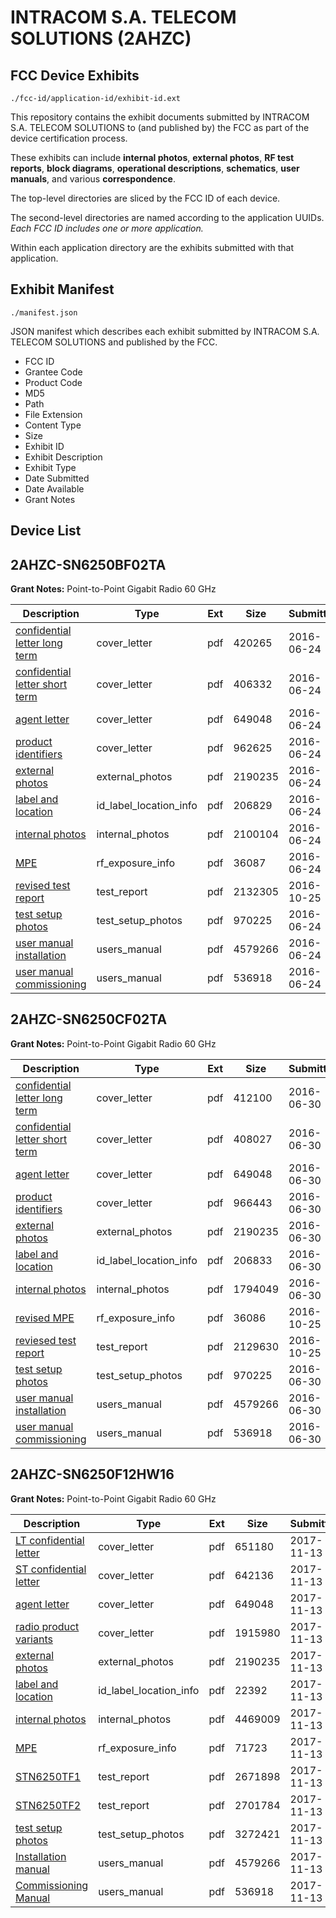 # INTRACOM S.A. TELECOM SOLUTIONS (2AHZC)
## FCC Device Exhibits

```
./fcc-id/application-id/exhibit-id.ext
```

This repository contains the exhibit documents submitted by INTRACOM S.A. TELECOM SOLUTIONS to (and published by) the FCC as part of the device certification process.

These exhibits can include **internal photos**, **external photos**, **RF test reports**, **block diagrams**, **operational descriptions**, **schematics**, **user manuals**, and various **correspondence**.

The top-level directories are sliced by the FCC ID of each device.

The second-level directories are named according to the application UUIDs. *Each FCC ID includes one or more application.*

Within each application directory are the exhibits submitted with that application. 

## Exhibit Manifest

```
./manifest.json
```

JSON manifest which describes each exhibit submitted by INTRACOM S.A. TELECOM SOLUTIONS and published by the FCC.

- FCC ID
- Grantee Code
- Product Code
- MD5
- Path
- File Extension
- Content Type
- Size
- Exhibit ID
- Exhibit Description
- Exhibit Type
- Date Submitted
- Date Available
- Grant Notes

## Device List
## 2AHZC-SN6250BF02TA
**Grant Notes:** Point-to-Point Gigabit Radio 60 GHz

| Description | Type | Ext | Size | Submitted | Available |
| ----------- | ---- | --- | ---- | --------- | --------- |
| [confidential letter long term](2AHZC-SN6250BF02TA/f97ca2939bddfe75cfd6acaf8e5fcbc3/3039950.pdf) | cover_letter | pdf | 420265 | 2016-06-24 | 2016-06-24 |
| [confidential letter short term](2AHZC-SN6250BF02TA/f97ca2939bddfe75cfd6acaf8e5fcbc3/3039951.pdf) | cover_letter | pdf | 406332 | 2016-06-24 | 2016-06-24 |
| [agent letter](2AHZC-SN6250BF02TA/f97ca2939bddfe75cfd6acaf8e5fcbc3/3039952.pdf) | cover_letter | pdf | 649048 | 2016-06-24 | 2016-06-24 |
| [product identifiers](2AHZC-SN6250BF02TA/f97ca2939bddfe75cfd6acaf8e5fcbc3/3039953.pdf) | cover_letter | pdf | 962625 | 2016-06-24 | 2016-06-24 |
| [external photos](2AHZC-SN6250BF02TA/f97ca2939bddfe75cfd6acaf8e5fcbc3/3039954.pdf) | external_photos | pdf | 2190235 | 2016-06-24 | 2016-06-24 |
| [label and location](2AHZC-SN6250BF02TA/f97ca2939bddfe75cfd6acaf8e5fcbc3/3039955.pdf) | id_label_location_info | pdf | 206829 | 2016-06-24 | 2016-06-24 |
| [internal photos](2AHZC-SN6250BF02TA/f97ca2939bddfe75cfd6acaf8e5fcbc3/3039956.pdf) | internal_photos | pdf | 2100104 | 2016-06-24 | 2016-12-21 |
| [MPE](2AHZC-SN6250BF02TA/f97ca2939bddfe75cfd6acaf8e5fcbc3/3039958.pdf) | rf_exposure_info | pdf | 36087 | 2016-06-24 | 2016-06-24 |
| [revised test report](2AHZC-SN6250BF02TA/f97ca2939bddfe75cfd6acaf8e5fcbc3/3173759.pdf) | test_report | pdf | 2132305 | 2016-10-25 | 2016-06-24 |
| [test setup photos](2AHZC-SN6250BF02TA/f97ca2939bddfe75cfd6acaf8e5fcbc3/3039961.pdf) | test_setup_photos | pdf | 970225 | 2016-06-24 | 2016-06-24 |
| [user manual installation](2AHZC-SN6250BF02TA/f97ca2939bddfe75cfd6acaf8e5fcbc3/3039962.pdf) | users_manual | pdf | 4579266 | 2016-06-24 | 2016-06-24 |
| [user manual commissioning](2AHZC-SN6250BF02TA/f97ca2939bddfe75cfd6acaf8e5fcbc3/3039963.pdf) | users_manual | pdf | 536918 | 2016-06-24 | 2016-06-24 |
## 2AHZC-SN6250CF02TA
**Grant Notes:** Point-to-Point Gigabit Radio 60 GHz

| Description | Type | Ext | Size | Submitted | Available |
| ----------- | ---- | --- | ---- | --------- | --------- |
| [confidential letter long term](2AHZC-SN6250CF02TA/3a8692a5600e87d04991af67df207f6a/3047066.pdf) | cover_letter | pdf | 412100 | 2016-06-30 | 2016-06-30 |
| [confidential letter short term](2AHZC-SN6250CF02TA/3a8692a5600e87d04991af67df207f6a/3047067.pdf) | cover_letter | pdf | 408027 | 2016-06-30 | 2016-06-30 |
| [agent letter](2AHZC-SN6250CF02TA/3a8692a5600e87d04991af67df207f6a/3039952.pdf) | cover_letter | pdf | 649048 | 2016-06-30 | 2016-06-30 |
| [product identifiers](2AHZC-SN6250CF02TA/3a8692a5600e87d04991af67df207f6a/3047069.pdf) | cover_letter | pdf | 966443 | 2016-06-30 | 2016-06-30 |
| [external photos](2AHZC-SN6250CF02TA/3a8692a5600e87d04991af67df207f6a/3039954.pdf) | external_photos | pdf | 2190235 | 2016-06-30 | 2016-06-30 |
| [label and location](2AHZC-SN6250CF02TA/3a8692a5600e87d04991af67df207f6a/3047071.pdf) | id_label_location_info | pdf | 206833 | 2016-06-30 | 2016-06-30 |
| [internal photos](2AHZC-SN6250CF02TA/3a8692a5600e87d04991af67df207f6a/3047072.pdf) | internal_photos | pdf | 1794049 | 2016-06-30 | 2016-12-27 |
| [revised MPE](2AHZC-SN6250CF02TA/3a8692a5600e87d04991af67df207f6a/3173787.pdf) | rf_exposure_info | pdf | 36086 | 2016-10-25 | 2016-06-30 |
| [reviesed test report](2AHZC-SN6250CF02TA/3a8692a5600e87d04991af67df207f6a/3173786.pdf) | test_report | pdf | 2129630 | 2016-10-25 | 2016-06-30 |
| [test setup photos](2AHZC-SN6250CF02TA/3a8692a5600e87d04991af67df207f6a/3039961.pdf) | test_setup_photos | pdf | 970225 | 2016-06-30 | 2016-06-30 |
| [user manual installation](2AHZC-SN6250CF02TA/3a8692a5600e87d04991af67df207f6a/3039962.pdf) | users_manual | pdf | 4579266 | 2016-06-30 | 2016-06-30 |
| [user manual commissioning](2AHZC-SN6250CF02TA/3a8692a5600e87d04991af67df207f6a/3039963.pdf) | users_manual | pdf | 536918 | 2016-06-30 | 2016-06-30 |
## 2AHZC-SN6250F12HW16
**Grant Notes:** Point-to-Point Gigabit Radio 60 GHz

| Description | Type | Ext | Size | Submitted | Available |
| ----------- | ---- | --- | ---- | --------- | --------- |
| [LT confidential letter](2AHZC-SN6250F12HW16/0a4eafbb8c0645883e2dbd6806926d9b/3636922.pdf) | cover_letter | pdf | 651180 | 2017-11-13 | 2017-11-13 |
| [ST confidential letter](2AHZC-SN6250F12HW16/0a4eafbb8c0645883e2dbd6806926d9b/3636923.pdf) | cover_letter | pdf | 642136 | 2017-11-13 | 2017-11-13 |
| [agent letter](2AHZC-SN6250F12HW16/0a4eafbb8c0645883e2dbd6806926d9b/3039952.pdf) | cover_letter | pdf | 649048 | 2017-11-13 | 2017-11-13 |
| [radio product variants](2AHZC-SN6250F12HW16/0a4eafbb8c0645883e2dbd6806926d9b/3636925.pdf) | cover_letter | pdf | 1915980 | 2017-11-13 | 2017-11-13 |
| [external photos](2AHZC-SN6250F12HW16/0a4eafbb8c0645883e2dbd6806926d9b/3039954.pdf) | external_photos | pdf | 2190235 | 2017-11-13 | 2017-11-13 |
| [label and location](2AHZC-SN6250F12HW16/0a4eafbb8c0645883e2dbd6806926d9b/3636927.pdf) | id_label_location_info | pdf | 22392 | 2017-11-13 | 2017-11-13 |
| [internal photos](2AHZC-SN6250F12HW16/0a4eafbb8c0645883e2dbd6806926d9b/3636928.pdf) | internal_photos | pdf | 4469009 | 2017-11-13 | 2018-05-12 |
| [MPE](2AHZC-SN6250F12HW16/0a4eafbb8c0645883e2dbd6806926d9b/3636930.pdf) | rf_exposure_info | pdf | 71723 | 2017-11-13 | 2017-11-13 |
| [STN6250TF1](2AHZC-SN6250F12HW16/0a4eafbb8c0645883e2dbd6806926d9b/3636932.pdf) | test_report | pdf | 2671898 | 2017-11-13 | 2017-11-13 |
| [STN6250TF2](2AHZC-SN6250F12HW16/0a4eafbb8c0645883e2dbd6806926d9b/3636933.pdf) | test_report | pdf | 2701784 | 2017-11-13 | 2017-11-13 |
| [test setup photos](2AHZC-SN6250F12HW16/0a4eafbb8c0645883e2dbd6806926d9b/3636947.pdf) | test_setup_photos | pdf | 3272421 | 2017-11-13 | 2017-11-13 |
| [Installation manual](2AHZC-SN6250F12HW16/0a4eafbb8c0645883e2dbd6806926d9b/3039962.pdf) | users_manual | pdf | 4579266 | 2017-11-13 | 2017-11-13 |
| [Commissioning Manual](2AHZC-SN6250F12HW16/0a4eafbb8c0645883e2dbd6806926d9b/3039963.pdf) | users_manual | pdf | 536918 | 2017-11-13 | 2017-11-13 |
